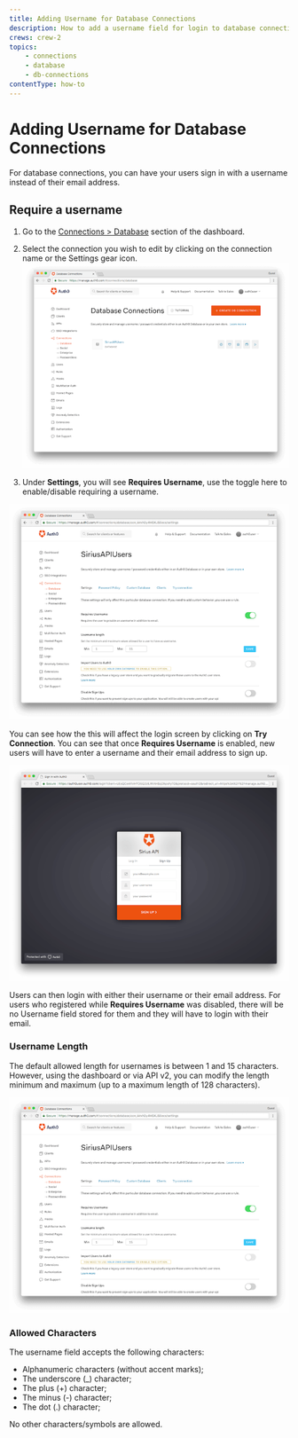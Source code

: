 ```yaml
---
title: Adding Username for Database Connections
description: How to add a username field for login to database connections.
crews: crew-2
topics:
    - connections
    - database
    - db-connections
contentType: how-to
---
```


# Adding Username for Database Connections

For database connections, you can have your users sign in with a username instead of their email address.

## Require a username

1. Go to the [Connections > Database](${manage_url}/#/connections/database) section of the dashboard.

1. Select the connection you wish to edit by clicking on the connection name or the Settings gear icon.
![Require a username](/media/articles/connections/database/requires-username-toggle.png)

1. Under **Settings**, you will see **Requires Username**, use the toggle here to enable/disable requiring a username.

![](/media/articles/connections/database/username-length.png)

You can see how the this will affect the login screen by clicking on **Try Connection**. You can see that once **Requires Username** is enabled, new users will have to enter a username and their email address to sign up.

![Lock with username](/media/articles/connections/database/lock-usernamestyle.png)

Users can then login with either their username or their email address. For users who registered while **Requires Username** was disabled, there will be no Username field stored for them and they will have to login with their email.

### Username Length

The default allowed length for usernames is between 1 and 15 characters. However, using the dashboard or via API v2, you can modify the length minimum and maximum (up to a maximum length of 128 characters).

![Username length](/media/articles/connections/database/username-length.png)

### Allowed Characters

The username field accepts the following characters:

* Alphanumeric characters (without accent marks);
* The underscore (_) character;
* The plus (+) character;
* The minus (-) character;
* The dot (.) character;

No other characters/symbols are allowed.
